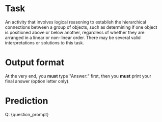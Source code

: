 # Task
An activity that involves logical reasoning to establish the hierarchical connections between a group of objects, such as determining if one object is positioned above or below another, regardless of whether they are arranged in a linear or non-linear order. There may be several valid interpretations or solutions to this task.

# Output format
At the very end, you **must** type "Answer:" first, then you **must** print your final answer (option letter only).

# Prediction
Q: {question_prompt}